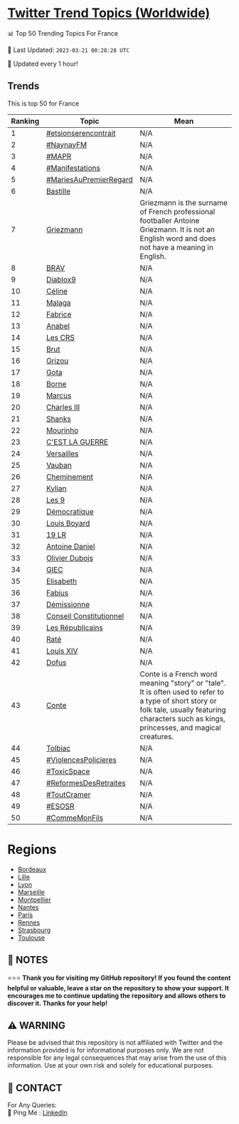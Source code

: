 [Twitter Trend Topics (Worldwide)](https://github.com/ErcinDedeoglu/Twitter-Trend-Topics)
==========


📊 Top 50 Trending Topics For France

📆 Last Updated: `2023-03-21 00:28:28 UTC`

🔧 Updated every 1 hour!


## Trends

This is top 50 for France

| Ranking | Topic | Mean |
| ------- | ------------ | ------------ |
| 1 | [#etsionserencontrait](http://twitter.com/search?q=%23etsionserencontrait) | N/A |
| 2 | [#NaynayFM](http://twitter.com/search?q=%23NaynayFM) | N/A |
| 3 | [#MAPR](http://twitter.com/search?q=%23MAPR) | N/A |
| 4 | [#Manifestations](http://twitter.com/search?q=%23Manifestations) | N/A |
| 5 | [#MariesAuPremierRegard](http://twitter.com/search?q=%23MariesAuPremierRegard) | N/A |
| 6 | [Bastille](http://twitter.com/search?q=Bastille) | N/A |
| 7 | [Griezmann](http://twitter.com/search?q=Griezmann) | Griezmann is the surname of French professional footballer Antoine Griezmann. It is not an English word and does not have a meaning in English. |
| 8 | [BRAV](http://twitter.com/search?q=BRAV) | N/A |
| 9 | [Diablox9](http://twitter.com/search?q=Diablox9) | N/A |
| 10 | [Céline](http://twitter.com/search?q=C%c3%a9line) | N/A |
| 11 | [Malaga](http://twitter.com/search?q=Malaga) | N/A |
| 12 | [Fabrice](http://twitter.com/search?q=Fabrice) | N/A |
| 13 | [Anabel](http://twitter.com/search?q=Anabel) | N/A |
| 14 | [Les CRS](http://twitter.com/search?q=Les+CRS) | N/A |
| 15 | [Brut](http://twitter.com/search?q=Brut) | N/A |
| 16 | [Grizou](http://twitter.com/search?q=Grizou) | N/A |
| 17 | [Gota](http://twitter.com/search?q=Gota) | N/A |
| 18 | [Borne](http://twitter.com/search?q=Borne) | N/A |
| 19 | [Marcus](http://twitter.com/search?q=Marcus) | N/A |
| 20 | [Charles III](http://twitter.com/search?q=Charles+III) | N/A |
| 21 | [Shanks](http://twitter.com/search?q=Shanks) | N/A |
| 22 | [Mourinho](http://twitter.com/search?q=Mourinho) | N/A |
| 23 | [C'EST LA GUERRE](http://twitter.com/search?q=C%27EST+LA+GUERRE) | N/A |
| 24 | [Versailles](http://twitter.com/search?q=Versailles) | N/A |
| 25 | [Vauban](http://twitter.com/search?q=Vauban) | N/A |
| 26 | [Cheminement](http://twitter.com/search?q=Cheminement) | N/A |
| 27 | [Kylian](http://twitter.com/search?q=Kylian) | N/A |
| 28 | [Les 9](http://twitter.com/search?q=Les+9) | N/A |
| 29 | [Démocratique](http://twitter.com/search?q=D%c3%a9mocratique) | N/A |
| 30 | [Louis Boyard](http://twitter.com/search?q=Louis+Boyard) | N/A |
| 31 | [19 LR](http://twitter.com/search?q=19+LR) | N/A |
| 32 | [Antoine Daniel](http://twitter.com/search?q=Antoine+Daniel) | N/A |
| 33 | [Olivier Dubois](http://twitter.com/search?q=Olivier+Dubois) | N/A |
| 34 | [GIEC](http://twitter.com/search?q=GIEC) | N/A |
| 35 | [Elisabeth](http://twitter.com/search?q=Elisabeth) | N/A |
| 36 | [Fabius](http://twitter.com/search?q=Fabius) | N/A |
| 37 | [Démissionne](http://twitter.com/search?q=D%c3%a9missionne) | N/A |
| 38 | [Conseil Constitutionnel](http://twitter.com/search?q=Conseil+Constitutionnel) | N/A |
| 39 | [Les Républicains](http://twitter.com/search?q=Les+R%c3%a9publicains) | N/A |
| 40 | [Raté](http://twitter.com/search?q=Rat%c3%a9) | N/A |
| 41 | [Louis XIV](http://twitter.com/search?q=Louis+XIV) | N/A |
| 42 | [Dofus](http://twitter.com/search?q=Dofus) | N/A |
| 43 | [Conte](http://twitter.com/search?q=Conte) | Conte is a French word meaning "story" or "tale". It is often used to refer to a type of short story or folk tale, usually featuring characters such as kings, princesses, and magical creatures. |
| 44 | [Tolbiac](http://twitter.com/search?q=Tolbiac) | N/A |
| 45 | [#ViolencesPolicieres](http://twitter.com/search?q=%23ViolencesPolicieres) | N/A |
| 46 | [#ToxicSpace](http://twitter.com/search?q=%23ToxicSpace) | N/A |
| 47 | [#ReformesDesRetraites](http://twitter.com/search?q=%23ReformesDesRetraites) | N/A |
| 48 | [#ToutCramer](http://twitter.com/search?q=%23ToutCramer) | N/A |
| 49 | [#ESOSR](http://twitter.com/search?q=%23ESOSR) | N/A |
| 50 | [#CommeMonFils](http://twitter.com/search?q=%23CommeMonFils) | N/A |



# Regions

* [Bordeaux](</France/Bordeaux.md>)
* [Lille](</France/Lille.md>)
* [Lyon](</France/Lyon.md>)
* [Marseille](</France/Marseille.md>)
* [Montpellier](</France/Montpellier.md>)
* [Nantes](</France/Nantes.md>)
* [Paris](</France/Paris.md>)
* [Rennes](</France/Rennes.md>)
* [Strasbourg](</France/Strasbourg.md>)
* [Toulouse](</France/Toulouse.md>)



## 📝 NOTES

⭐⭐⭐ **Thank you for visiting my GitHub repository! If you found the content helpful or valuable, leave a star on the repository to show your support. It encourages me to continue updating the repository and allows others to discover it. Thanks for your help!**


## ⚠️ WARNING

Please be advised that this repository is not affiliated with Twitter and the information provided is for informational purposes only. We are not responsible for any legal consequences that may arise from the use of this information. Use at your own risk and solely for educational purposes.


## 📨 CONTACT

 For Any Queries:  
            🏓 Ping Me : [LinkedIn](https://www.linkedin.com/in/ercindedeoglu/)
